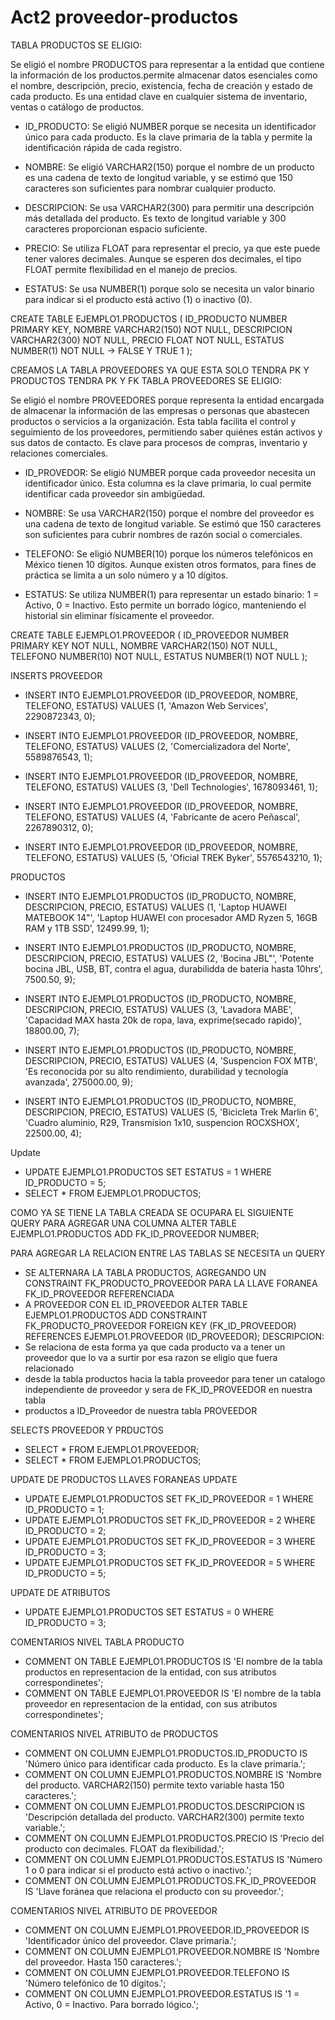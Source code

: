# Act2 proveedor-productos
TABLA PRODUCTOS SE ELIGIO:

Se eligió el nombre PRODUCTOS para representar a la entidad que contiene la información de los productos.permite almacenar datos esenciales como el nombre, descripción, precio, existencia, fecha de creación y estado de cada producto. Es una entidad clave en cualquier sistema de inventario, ventas o catálogo de productos.

- ID_PRODUCTO: Se eligió NUMBER porque se necesita un identificador único para cada producto. Es la clave primaria de la tabla y permite la identificación rápida de cada registro.
   
- NOMBRE: Se eligió VARCHAR2(150) porque el nombre de un producto es una cadena de texto de longitud variable, y se estimó que 150 caracteres  son suficientes para nombrar cualquier producto.

- DESCRIPCION: Se usa VARCHAR2(300) para permitir una descripción más detallada del producto. Es texto de longitud variable y 300 caracteres  proporcionan espacio suficiente.
   
- PRECIO: Se utiliza FLOAT para representar el precio, ya que este puede tener valores decimales. Aunque se esperen dos decimales, el tipo FLOAT  permite flexibilidad en el manejo de precios.
   
- ESTATUS: Se usa NUMBER(1) porque solo se necesita un valor binario para indicar si el producto está activo (1) o inactivo (0).

CREATE TABLE EJEMPLO1.PRODUCTOS (
ID_PRODUCTO NUMBER PRIMARY KEY,
NOMBRE VARCHAR2(150) NOT NULL,
DESCRIPCION VARCHAR2(300) NOT NULL,
PRECIO FLOAT NOT NULL,
ESTATUS NUMBER(1) NOT NULL -> FALSE Y TRUE 1
);

CREAMOS LA TABLA PROVEEDORES YA QUE ESTA SOLO TENDRA PK Y PRODUCTOS TENDRA PK Y FK
TABLA PROVEEDORES SE ELIGIO:

Se eligió el nombre PROVEEDORES porque representa la entidad encargada de almacenar la información de las empresas o personas que abastecen productos o servicios a la organización. Esta tabla facilita el control y seguimiento de los proveedores, permitiendo saber quiénes están activos y sus datos de contacto. Es clave para procesos de compras, inventario y relaciones comerciales.
 
- ID_PROVEDOR: Se eligió NUMBER porque cada proveedor necesita un identificador único. Esta columna es la clave primaria, lo cual permite identificar cada proveedor sin ambigüedad.
   
- NOMBRE: Se usa VARCHAR2(150) porque el nombre del proveedor es una cadena de texto de longitud variable. Se estimó que 150 caracteres son suficientes para cubrir nombres de razón social o comerciales.
   
- TELEFONO: Se eligió NUMBER(10) porque los números telefónicos en México tienen 10 dígitos. Aunque existen otros formatos, para fines de práctica se limita a un solo número y a 10 dígitos.
   
- ESTATUS: Se utiliza NUMBER(1) para representar un estado binario: 1 = Activo, 0 = Inactivo. Esto permite un borrado lógico, manteniendo el historial sin eliminar físicamente el proveedor.

CREATE TABLE EJEMPLO1.PROVEEDOR (
	ID_PROVEEDOR NUMBER PRIMARY KEY NOT NULL,
	NOMBRE VARCHAR2(150) NOT NULL,
	TELEFONO NUMBER(10) NOT NULL,
	ESTATUS NUMBER(1) NOT NULL
);

INSERTS PROVEEDOR
- INSERT INTO EJEMPLO1.PROVEEDOR (ID_PROVEEDOR, NOMBRE, TELEFONO, ESTATUS) VALUES (1, 'Amazon Web Services', 2290872343, 0);

- INSERT INTO EJEMPLO1.PROVEEDOR (ID_PROVEEDOR, NOMBRE, TELEFONO, ESTATUS) VALUES (2, 'Comercializadora del Norte', 5589876543, 1);

- INSERT INTO EJEMPLO1.PROVEEDOR (ID_PROVEEDOR, NOMBRE, TELEFONO, ESTATUS) VALUES (3, 'Dell Technologies', 1678093461, 1);

- INSERT INTO EJEMPLO1.PROVEEDOR (ID_PROVEEDOR, NOMBRE, TELEFONO, ESTATUS) VALUES (4, 'Fabricante de acero Peñascal', 2267890312, 0);

- INSERT INTO EJEMPLO1.PROVEEDOR (ID_PROVEEDOR, NOMBRE, TELEFONO, ESTATUS) VALUES (5, 'Oficial TREK Byker', 5576543210, 1);


PRODUCTOS
- INSERT INTO EJEMPLO1.PRODUCTOS (ID_PRODUCTO, NOMBRE, DESCRIPCION, PRECIO, ESTATUS)
VALUES (1, 'Laptop HUAWEI MATEBOOK 14"', 'Laptop HUAWEI con procesador AMD Ryzen 5, 16GB RAM y 1TB SSD', 12499.99, 1);

- INSERT INTO EJEMPLO1.PRODUCTOS (ID_PRODUCTO, NOMBRE, DESCRIPCION, PRECIO, ESTATUS)
VALUES (2, 'Bocina JBL"', 'Potente bocina JBL, USB, BT, contra el agua, durabilidda de bateria hasta 10hrs', 7500.50, 9);

- INSERT INTO EJEMPLO1.PRODUCTOS (ID_PRODUCTO, NOMBRE, DESCRIPCION, PRECIO, ESTATUS)
VALUES (3, 'Lavadora MABE', 'Capacidad MAX hasta 20k de ropa, lava, exprime(secado rapido)', 18800.00, 7);

- INSERT INTO EJEMPLO1.PRODUCTOS (ID_PRODUCTO, NOMBRE, DESCRIPCION, PRECIO, ESTATUS)
VALUES (4, 'Suspencion FOX MTB', 'Es reconocida por su alto rendimiento, durabilidad y tecnología avanzada', 275000.00, 9);

- INSERT INTO EJEMPLO1.PRODUCTOS (ID_PRODUCTO, NOMBRE, DESCRIPCION, PRECIO, ESTATUS)
VALUES (5, 'Bicicleta Trek Marlin 6', 'Cuadro aluminio, R29, Transmision 1x10, suspencion ROCXSHOX', 22500.00, 4);

Update
- UPDATE EJEMPLO1.PRODUCTOS SET ESTATUS = 1 WHERE ID_PRODUCTO = 5;
- SELECT * FROM EJEMPLO1.PRODUCTOS;

COMO YA SE TIENE LA TABLA CREADA SE OCUPARA EL SIGUIENTE QUERY PARA AGREGAR UNA COLUMNA
ALTER TABLE EJEMPLO1.PRODUCTOS ADD FK_ID_PROVEEDOR NUMBER;

PARA AGREGAR LA RELACION ENTRE LAS TABLAS SE NECESITA un QUERY
 * SE ALTERNARA LA TABLA PRODUCTOS, AGREGANDO UN CONSTRAINT FK_PRODUCTO_PROVEEDOR PARA LA LLAVE FORANEA FK_ID_PROVEEDOR REFERENCIADA
 * A PROVEEDOR CON EL ID_PROVEEDOR
ALTER TABLE EJEMPLO1.PRODUCTOS
ADD CONSTRAINT FK_PRODUCTO_PROVEEDOR
FOREIGN KEY (FK_ID_PROVEEDOR)
REFERENCES EJEMPLO1.PROVEEDOR (ID_PROVEEDOR);
DESCRIPCION: 
 * Se relaciona de esta forma ya que cada producto va a tener un proveedor que lo va a surtir por esa razon se eligio que fuera relacionado 
 * desde la tabla productos hacia la tabla proveedor para tener un catalogo independiente de proveedor y sera de FK_ID_PROVEEDOR en nuestra tabla
 * productos a ID_Proveedor de nuestra tabla PROVEEDOR

SELECTS PROVEEDOR Y PRDUCTOS
- SELECT * FROM EJEMPLO1.PROVEEDOR;
- SELECT * FROM EJEMPLO1.PRODUCTOS;

UPDATE DE PRODUCTOS LLAVES FORANEAS UPDATE
- UPDATE EJEMPLO1.PRODUCTOS SET FK_ID_PROVEEDOR = 1 WHERE ID_PRODUCTO = 1;
- UPDATE EJEMPLO1.PRODUCTOS SET FK_ID_PROVEEDOR = 2 WHERE ID_PRODUCTO = 2;
- UPDATE EJEMPLO1.PRODUCTOS SET FK_ID_PROVEEDOR = 3 WHERE ID_PRODUCTO = 3;
- UPDATE EJEMPLO1.PRODUCTOS SET FK_ID_PROVEEDOR = 5 WHERE ID_PRODUCTO = 5;

UPDATE DE ATRIBUTOS
- UPDATE EJEMPLO1.PRODUCTOS SET ESTATUS = 0 WHERE ID_PRODUCTO = 3;

COMENTARIOS NIVEL TABLA PRODUCTO
- COMMENT ON TABLE EJEMPLO1.PRODUCTOS IS 'El nombre de la tabla productos en representacion de la entidad, con sus atributos correspondinetes';
- COMMENT ON TABLE EJEMPLO1.PROVEEDOR IS 'El nombre de la tabla proveedor en representacion de la entidad, con sus atributos correspondinetes';

COMENTARIOS NIVEL ATRIBUTO de PRODUCTOS
- COMMENT ON COLUMN EJEMPLO1.PRODUCTOS.ID_PRODUCTO IS 'Número único para identificar cada producto. Es la clave primaria.';
- COMMENT ON COLUMN EJEMPLO1.PRODUCTOS.NOMBRE IS 'Nombre del producto. VARCHAR2(150) permite texto variable hasta 150 caracteres.';
- COMMENT ON COLUMN EJEMPLO1.PRODUCTOS.DESCRIPCION IS 'Descripción detallada del producto. VARCHAR2(300) permite texto variable.';
- COMMENT ON COLUMN EJEMPLO1.PRODUCTOS.PRECIO IS 'Precio del producto con decimales. FLOAT da flexibilidad.';
- COMMENT ON COLUMN EJEMPLO1.PRODUCTOS.ESTATUS IS 'Número 1 o 0 para indicar si el producto está activo o inactivo.';
- COMMENT ON COLUMN EJEMPLO1.PRODUCTOS.FK_ID_PROVEEDOR IS 'Llave foránea que relaciona el producto con su proveedor.';

COMENTARIOS NIVEL ATRIBUTO DE PROVEEDOR
- COMMENT ON COLUMN EJEMPLO1.PROVEEDOR.ID_PROVEEDOR IS 'Identificador único del proveedor. Clave primaria.';
- COMMENT ON COLUMN EJEMPLO1.PROVEEDOR.NOMBRE IS 'Nombre del proveedor. Hasta 150 caracteres.';
- COMMENT ON COLUMN EJEMPLO1.PROVEEDOR.TELEFONO IS 'Número telefónico de 10 dígitos.';
- COMMENT ON COLUMN EJEMPLO1.PROVEEDOR.ESTATUS IS '1 = Activo, 0 = Inactivo. Para borrado lógico.';
